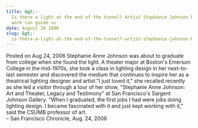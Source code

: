 ```yaml
---
title: &gt;-
  Is there a light at the end of the tunnel? Artist Stephanie Johnson hopes her
  work can guide us
date: August 24 2006
slug: &gt;-
  is-there-a-light-at-the-end-of-the-tunnel?-artist-stephanie-johnson-hopes-her-work-can-guide-us
---
```





<span class="date">Posted on Aug 24, 2006    </span>
Stephanie Anne Johnson was about to graduate from college when she
found the light. A theater major at Boston&apos;s Emerson College in the
mid-1970s, she took a class in lighting design in her next-to-last
semester and discovered the medium that continues to inspire her as
a theatrical lighting designer and artist.&quot;I just loved it,&quot; she
recalled recently as she led a visitor through a tour of her show,
&quot;Stephanie Anne Johnson: Art and Theater, Legacy and Testimony&quot; at
San Francisco&apos;s Sargent Johnson Gallery. &quot;When I graduated, the
first jobs I had were jobs doing lighting design. I became
fascinated with it and just kept working with it,&quot; said the CSUMB
professor of art.<br>
&#x2013; San Francisco Chronicle, Aug. 24, 2006<br/></br>




